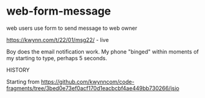 # web-form-message
web users use form to send message to web owner

https://kwynn.com/t/22/01/msg22/  - live

Boy does the email notification work.  My phone "binged" within moments of my starting to type, perhaps 5 seconds.

HISTORY

Starting from https://github.com/kwynncom/code-fragments/tree/3bed0e73ef0acf170d1eacbcbf4ae449bb730266/jsio
